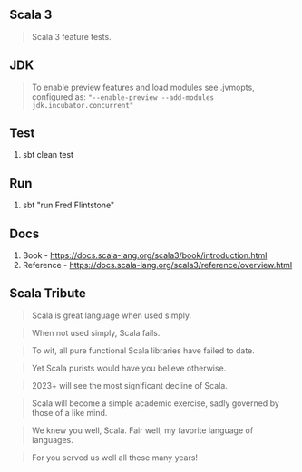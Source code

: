 Scala 3
-------
>Scala 3 feature tests.

JDK
---
>To enable preview features and load modules see .jvmopts, configured
>as: ```"--enable-preview --add-modules jdk.incubator.concurrent"```

Test
----
1. sbt clean test

Run
---
1. sbt "run Fred Flintstone"

Docs
----
1. Book - https://docs.scala-lang.org/scala3/book/introduction.html
2. Reference - https://docs.scala-lang.org/scala3/reference/overview.html

Scala Tribute
-------------
>Scala is great language when used simply.

>When not used simply, Scala fails. 

>To wit, all pure functional Scala libraries have failed to date.

>Yet Scala purists would have you believe otherwise.

>2023+ will see the most significant decline of Scala.

>Scala will become a simple academic exercise, sadly governed by those of a like mind.

>We knew you well, Scala. Fair well, my favorite language of languages.

>For you served us well all these many years!